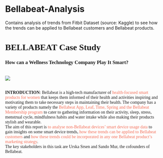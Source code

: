 # Bellabeat-Analysis
Contains analysis of trends from Fitbit Dataset (source: Kaggle) to see how the trends can be applied to Bellabeat customers and Bellabeat products.
<h1 style="font-family: Montserrat">BELLABEAT Case Study</h1>
<h3 style="font-family: Montserrat">How can a Wellness Technology Company Play It Smart?</h3>
<br>

<img src="./Bellabeat.png">
<br><br>
<p style="color:rose;font-family: Montserrat"><b>INTRODUCTION</b>: Bellabeat is a high-tech manufacturer of <font color="#F36C55 ">health-focused smart products for women</font>  that keeps them informed of their health and activities inspiring and motivating them to take necessary steps in maintaining their health. The company has a variety of products namely the <font color="#F36C55 ">Bellabeat App, Leaf, Time, Spring and the Bellabeat Membership program</font> to cater to gathering information on their activity, sleep, stress, menstrual cycle, mindfulness habits and water intake while also making their products stylish and wearable.<br> 
The aim of this report is <font color="#F36C55 ">to analyse non-Bellabeat devices’ smart device usage data</font> to gain insights on some smart device trends, <font color="#F36C55 ">how these trends can be applied to Bellabeat customers</font> and <font color="#F36C55 ">how these trends could be incorporated in any one Bellabeat product’s marketing strategy</font>.<br>
The key stakeholders in this task are Urska Srsen and Sando Mur, the cofounders of Bellabeat.</p>

